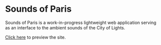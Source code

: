 # Sounds of Paris

Sounds of Paris is a work-in-progress lightweight web application serving as an interface to the ambient sounds of the City of Lights.

[Click here](http://htmlpreview.github.io/?https://github.com/scottshooter90/soundsofparis/blob/master/index.html) to preview the site.
